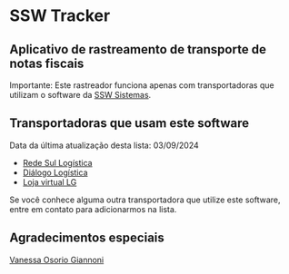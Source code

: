 # SSW Tracker

## Aplicativo de rastreamento de transporte de notas fiscais

Importante: Este rastreador funciona apenas com transportadoras que utilizam o software da [SSW Sistemas](https://sswsistemas.com.br/o-sistema-ssw).

## Transportadoras que usam este software

Data da última atualização desta lista: 03/09/2024

* [Rede Sul Logística](https://www.redesullog.com.br/)
* [Diálogo Logística](https://dialogologistica.com.br/rastreio/)
* [Loja virtual LG](https://www.lg.com/br/)

Se você conhece alguma outra transportadora que utilize este software, entre em contato para adicionarmos na lista.

## Agradecimentos especiais

[Vanessa Osorio Giannoni](https://github.com/vanessagiannoni "Vanessa Osorio Giannoni")
